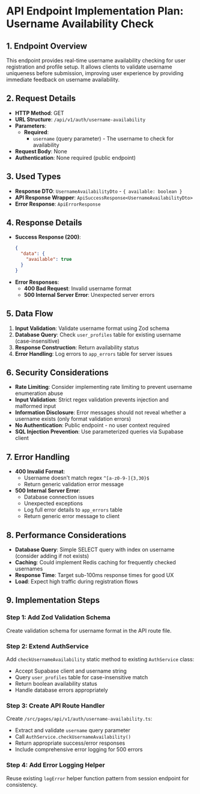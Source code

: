# API Endpoint Implementation Plan: Username Availability Check

## 1. Endpoint Overview
This endpoint provides real-time username availability checking for user registration and profile setup. It allows clients to validate username uniqueness before submission, improving user experience by providing immediate feedback on username availability.

## 2. Request Details
- **HTTP Method**: GET
- **URL Structure**: `/api/v1/auth/username-availability`
- **Parameters**:
  - **Required**: 
    - `username` (query parameter) - The username to check for availability
- **Request Body**: None
- **Authentication**: None required (public endpoint)

## 3. Used Types
- **Response DTO**: `UsernameAvailabilityDto` - `{ available: boolean }`
- **API Response Wrapper**: `ApiSuccessResponse<UsernameAvailabilityDto>`
- **Error Response**: `ApiErrorResponse`

## 4. Response Details
- **Success Response (200)**:
  ```json
  {
    "data": {
      "available": true
    }
  }
  ```
- **Error Responses**:
  - **400 Bad Request**: Invalid username format
  - **500 Internal Server Error**: Unexpected server errors

## 5. Data Flow
1. **Input Validation**: Validate username format using Zod schema
2. **Database Query**: Check `user_profiles` table for existing username (case-insensitive)
3. **Response Construction**: Return availability status
4. **Error Handling**: Log errors to `app_errors` table for server issues

## 6. Security Considerations
- **Rate Limiting**: Consider implementing rate limiting to prevent username enumeration abuse
- **Input Validation**: Strict regex validation prevents injection and malformed input
- **Information Disclosure**: Error messages should not reveal whether a username exists (only format validation errors)
- **No Authentication**: Public endpoint - no user context required
- **SQL Injection Prevention**: Use parameterized queries via Supabase client

## 7. Error Handling
- **400 Invalid Format**:
  - Username doesn't match regex `^[a-z0-9-]{3,30}$`
  - Return generic validation error message
- **500 Internal Server Error**:
  - Database connection issues
  - Unexpected exceptions
  - Log full error details to `app_errors` table
  - Return generic error message to client

## 8. Performance Considerations
- **Database Query**: Simple SELECT query with index on username (consider adding if not exists)
- **Caching**: Could implement Redis caching for frequently checked usernames
- **Response Time**: Target sub-100ms response times for good UX
- **Load**: Expect high traffic during registration flows

## 9. Implementation Steps

### Step 1: Add Zod Validation Schema
Create validation schema for username format in the API route file.

### Step 2: Extend AuthService
Add `checkUsernameAvailability` static method to existing `AuthService` class:
- Accept Supabase client and username string
- Query `user_profiles` table for case-insensitive match
- Return boolean availability status
- Handle database errors appropriately

### Step 3: Create API Route Handler
Create `/src/pages/api/v1/auth/username-availability.ts`:
- Extract and validate `username` query parameter
- Call `AuthService.checkUsernameAvailability()`
- Return appropriate success/error responses
- Include comprehensive error logging for 500 errors

### Step 4: Add Error Logging Helper
Reuse existing `logError` helper function pattern from session endpoint for consistency.